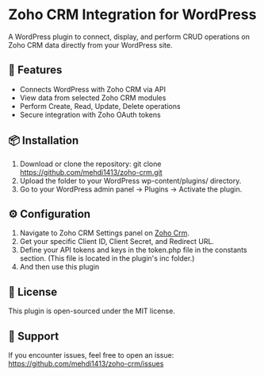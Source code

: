 # Zoho CRM Integration for WordPress

A WordPress plugin to connect, display, and perform CRUD operations on Zoho CRM data directly from your WordPress site.

## 🔧 Features
- Connects WordPress with Zoho CRM via API
- View data from selected Zoho CRM modules
- Perform Create, Read, Update, Delete operations
- Secure integration with Zoho OAuth tokens

## 📦 Installation
1. Download or clone the repository:
   git clone https://github.com/mehdi1413/zoho-crm.git
2. Upload the folder to your WordPress wp-content/plugins/ directory.
3. Go to your WordPress admin panel → Plugins → Activate the plugin.

## ⚙️ Configuration
1. Navigate to Zoho CRM Settings panel on [Zoho Crm](https://www.zoho.com/crm/).
2. Get your specific Client ID, Client Secret, and Redirect URL.
2. Define your API tokens and keys in the token.php file in the constants section. (This file is located in the plugin's inc folder.)
3. And then use this plugin

## 📜 License
This plugin is open-sourced under the MIT license.

## 🙋 Support
If you encounter issues, feel free to open an issue: https://github.com/mehdi1413/zoho-crm/issues